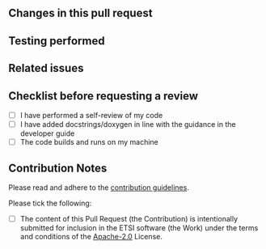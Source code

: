 ## Changes in this pull request


## Testing performed


## Related issues
<!-- Use keywords such as "fixes", "closes", see https://docs.github.com/en/issues/tracking-your-work-with-issues/linking-a-pull-request-to-an-issue -->


## Checklist before requesting a review

- [ ] I have performed a self-review of my code
- [ ] I have added docstrings/doxygen in line with the guidance in the developer guide
- [ ] The code builds and runs on my machine

## Contribution Notes

Please read and adhere to the [contribution guidelines](https://github.com/ETSInitiative/PRDdefinition/blob/master/CONTRIBUTING.md).

Please tick the following:

 - [ ] The content of this Pull Request (the Contribution) is intentionally submitted for inclusion in the ETSI software (the Work) under the terms and conditions of the [Apache-2.0](https://www.apache.org/licenses/LICENSE-2.0) License.
